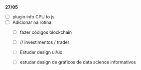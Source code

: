 **27/05**
- [ ] plugin info CPU to js
- [ ] Adicionar na rotina 
	- [ ] fazer códigos blockchain 
	- [ ] // investimentos / trader
	- [ ] Estudar design ui/ux
	- [ ] estudar design de gráficos de data science informativos


